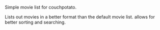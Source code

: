 Simple movie list for couchpotato.

Lists out movies in a better format than the default movie list. allows for better sorting and searching.
